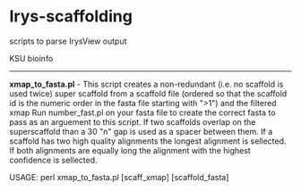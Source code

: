 Irys-scaffolding
================

scripts to parse IrysView output

KSU bioinfo
___________

**xmap_to_fasta.pl** - This script creates a non-redundant (i.e. no scaffold is used twice) super scaffold from a scaffold file (ordered so that the scaffold id is the numeric order in the fasta file starting with ">1") and the filtered xmap
Run number_fast.pl on your fasta file to create the correct fasta to pass as an arguement to this script. If two scaffolds overlap on the superscaffold than a 30 "n" gap is used as a spacer between them. If a scaffold has two high quality alignments the longest alignment is sellected. If both alignments are equally long the alignment with the highest confidence is sellected. 

USAGE: perl xmap_to_fasta.pl [scaff_xmap] [scaffold_fasta]
